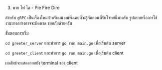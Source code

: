 3. พาย ไฟ ได - Pie Fire Dire
   
  สำหรับ `gRPC` เป็นเรื่องใหม่สำหรับผม ผมพึ่งเคยที่จะรู้จักตอนที่รับโจทย์นี้มาครับ รูปแบบหรือการใช้งานบางอย่างอาจจะผิดพาด ขออภัยด้วยครับ

ขั้นตอนการเริ่ม

`cd greeter_server` และทำการ `go run main.go` เพื่อเริ่มต้น server

`cd greeter_client` และทำการ `go run main.go` เพื่อเริ่มต้น client

ผลลัพธ์จะแสดงออกยัง terminal ของ client
